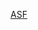 [ASF](//raw.githubusercontent.com/X-lab2017/github-analysis-report/master/case-study/ASF/REPORT.md ':include')
